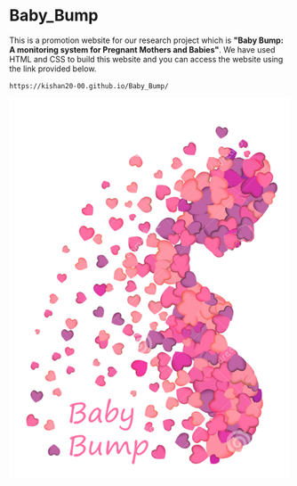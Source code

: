 # Baby_Bump

This is a promotion website for our research project which is <b>"Baby Bump: A monitoring system for Pregnant Mothers and Babies"</b>. We have used HTML and CSS to build this website and you can access the website using the link provided below.

    https://kishan20-00.github.io/Baby_Bump/

![Alt Text](https://github.com/kishan20-00/Baby_Bump/blob/main/Picture1.png)

    
